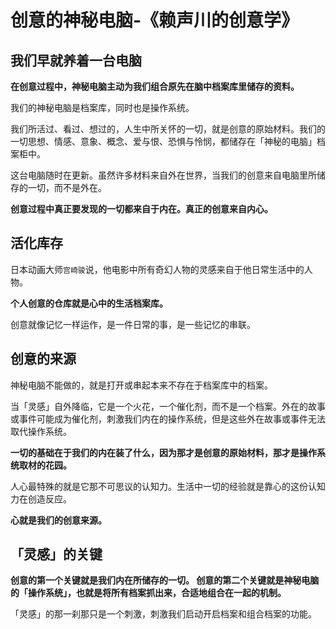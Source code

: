 # 创意的神秘电脑-《赖声川的创意学》

## 我们早就养着一台电脑

**在创意过程中，神秘电脑主动为我们组合原先在脑中档案库里储存的资料。**

我们的神秘电脑是档案库，同时也是操作系统。

我们所活过、看过、想过的，人生中所关怀的一切，就是创意的原始材料。我们的一切思想、情感、意象、概念、爱与恨、恐惧与怜悯，都储存在「神秘的电脑」档案柜中。

这台电脑随时在更新。虽然许多材料来自外在世界，当我们的创意来自电脑里所储存的一切，而不是外在。

**创意过程中真正要发现的一切都来自于内在。真正的创意来自内心。**

## 活化库存

日本动画大师`宫崎骏`说，他电影中所有奇幻人物的灵感来自于他日常生活中的人物。

**个人创意的仓库就是心中的生活档案库。**

创意就像记忆一样运作，是一件日常的事，是一些记忆的串联。

## 创意的来源

神秘电脑不能做的，就是打开或串起本来不存在于档案库中的档案。

当「灵感」自外降临，它是一个火花，一个催化剂，而不是一个档案。外在的故事或事件可能成为催化剂，刺激我们内在的操作系统，但是这些外在故事或事件无法取代操作系统。

**一切的基础在于我们的内在装了什么，因为那才是创意的原始材料，那才是操作系统取材的花园。**

人心最特殊的就是它那不可思议的认知力。生活中一切的经验就是靠心的这份认知力在创造反应。

**心就是我们的创意来源。**

## 「灵感」的关键

**创意的第一个关键就是我们内在所储存的一切。
创意的第二个关键就是神秘电脑的「操作系统」，也就是将所有档案抓出来，合适地组合在一起的机制。**

「灵感」的那一刹那只是一个刺激，刺激我们启动开启档案和组合档案的功能。


